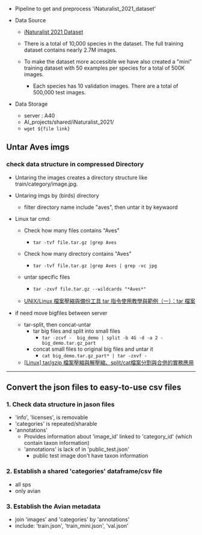 - Pipeline to get and preprocess 'iNaturalist_2021_dataset'


- Data Source
  - [iNaturalist 2021 Dataset](https://github.com/visipedia/inat_comp/tree/master/2021)  

  - There is a total of 10,000 species in the dataset. The full training dataset contains nearly 2.7M images.  
  - To make the dataset more accessible we have also created a "mini" training dataset with 50 examples per species for a total of 500K images.
      - Each species has 10 validation images. There are a total of 500,000 test images.

- Data Storage
  - server : A40
  - AI_projects/shared/iNaturalist_2021/
  - `wget ${file link}`

## Untar Aves imgs
### check data structure in compressed Directory
- Untaring the images creates a directory structure like train/category/image.jpg.
- Untaring imgs by (birds) directory
    - filter directory name include "aves", then untar it by keywaord

- Linux tar cmd: 
    - Check how many files contains "Aves"
        - `tar -tvf file.tar.gz |grep Aves`
    - Check how many directory contains "Aves"
        - `tar -tvf file.tar.gz |grep Aves | grep -vc jpg`

    - untar specific files
        - `tar -zxvf file.tar.gz --wildcards "*Aves*"`
    - [UNIX/Linux 檔案壓縮與備份工具 tar 指令使用教學與範例（一）：tar 檔案](https://blog.gtwang.org/linux/tar-command-examples-in-linux-1/)

- if need move bigfiles between server
  - tar-split, then concat-untar
    - tar big files and split into small files
      - `tar -zcvf -  big_demo | split -b 4G -d -a 2 - big_demo.tar.gz_part`
    - concat small files to original big files and untar it
      -  `cat big_demo.tar.gz_part* | tar -zxvf - `
  - [[Linux] tar/gzip 檔案壓縮與解壓縮、split/cat檔案分割與合併的實務應用](https://www.jinnsblog.com/2018/03/linux-tar-and-split-cat-example.html)


---
## Convert the json files to easy-to-use csv files

### 1. Check data structure in jason files
- 'info',  'licenses', is removable
- 'categories' is repeated/sharable
- 'annotations' 
    - Provides information about 'image_id' linked to 'category_id' (which contain taxon information)
    - 'annotations' is lack of in 'public_test.json'
        - public test image don't have taxon information

### 2. Establish a shared 'categories' dataframe/csv file
- all sps
- only avian

### 3. Establish the Avian metadata
- join 'images' and 'categories' by 'annotations'
- include: 'train.json', 'train_mini.json', 'val.json'
